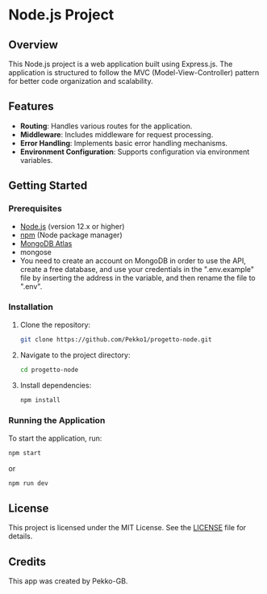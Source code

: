 # Node.js Project

## Overview
This Node.js project is a web application built using Express.js. The application is structured to follow the MVC (Model-View-Controller) pattern for better code organization and scalability.

## Features
- **Routing**: Handles various routes for the application.
- **Middleware**: Includes middleware for request processing.
- **Error Handling**: Implements basic error handling mechanisms.
- **Environment Configuration**: Supports configuration via environment variables.

## Getting Started

### Prerequisites
- [Node.js](https://nodejs.org/) (version 12.x or higher)
- [npm](https://www.npmjs.com/) (Node package manager)
- [MongoDB Atlas](https://www.mongodb.com/)
- mongose
- You need to create an account on MongoDB in order to use the API, create a free database, and use your credentials in the ".env.example" file by inserting the address in the variable, and then rename the file to ".env".
  
### Installation
1. Clone the repository:
    ```bash
    git clone https://github.com/Pekko1/progetto-node.git
    ```
2. Navigate to the project directory:
    ```bash
    cd progetto-node
    ```
3. Install dependencies:
    ```bash
    npm install
    ```

### Running the Application
To start the application, run:
```bash
npm start
```
or 
```bash
npm run dev
```

## License

This project is licensed under the MIT License. See the [LICENSE](LICENSE) file for details.

## Credits

This app was created by Pekko-GB.
